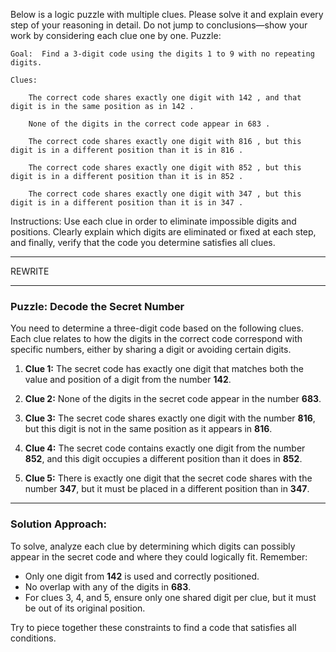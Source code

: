 Below is a logic puzzle with multiple clues. Please solve it and explain every step of your reasoning in detail. Do not jump to conclusions—show your work by considering each clue one by one. 
Puzzle:  

    Goal:  Find a 3-digit code using the digits 1 to 9 with no repeating digits. 

    Clues:  

        The correct code shares exactly one digit with 142 , and that digit is in the same position as in 142 . 

        None of the digits in the correct code appear in 683 . 

        The correct code shares exactly one digit with 816 , but this digit is in a different position than it is in 816 . 

        The correct code shares exactly one digit with 852 , but this digit is in a different position than it is in 852 . 

        The correct code shares exactly one digit with 347 , but this digit is in a different position than it is in 347 . 
         
     

Instructions: Use each clue in order to eliminate impossible digits and positions. Clearly explain which digits are eliminated or fixed at each step, and finally, verify that the code you determine satisfies all clues.  

---


REWRITE



---

### Puzzle: Decode the Secret Number

You need to determine a three-digit code based on the following clues. Each clue relates to how the digits in the correct code correspond with specific numbers, either by sharing a digit or avoiding certain digits.

1. **Clue 1:** The secret code has exactly one digit that matches both the value and position of a digit from the number **142**.
   
2. **Clue 2:** None of the digits in the secret code appear in the number **683**.

3. **Clue 3:** The secret code shares exactly one digit with the number **816**, but this digit is not in the same position as it appears in **816**.

4. **Clue 4:** The secret code contains exactly one digit from the number **852**, and this digit occupies a different position than it does in **852**.

5. **Clue 5:** There is exactly one digit that the secret code shares with the number **347**, but it must be placed in a different position than in **347**.

---

### Solution Approach:

To solve, analyze each clue by determining which digits can possibly appear in the secret code and where they could logically fit. Remember:

- Only one digit from **142** is used and correctly positioned.
- No overlap with any of the digits in **683**.
- For clues 3, 4, and 5, ensure only one shared digit per clue, but it must be out of its original position.

Try to piece together these constraints to find a code that satisfies all conditions.
